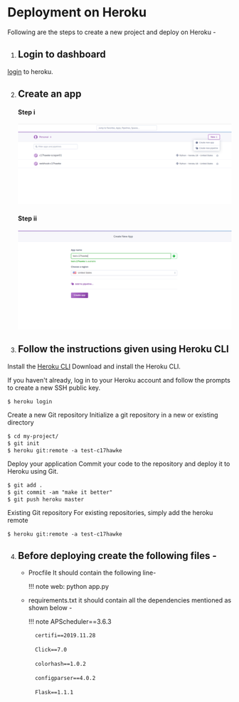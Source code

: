 # Deployment on Heroku

Following are the steps to create a new project and deploy on Heroku -

1. ## Login to dashboard
[login](https://dashboard.heroku.com/) to heroku.

2. ## Create an app

    #### Step i
    ![logged in](img/heroku/herokuCreate.png)
    <!-- <p style="text-align: center;">
    <img style="border-radius:8px;" src="img/heroku/herokuCreate.png"> </img>
    </p> -->

    #### Step ii
    ![logged in](img/heroku/enterNameAppUnique.png)
    <!-- <p style="text-align: center;">
    <img style="border-radius:8px;" src="img/heroku/enterNameAppUnique.png"> </img>
    </p> -->

3. ## Follow the instructions given using Heroku CLI

Install the [Heroku CLI](https://devcenter.heroku.com/articles/heroku-command-line)
Download and install the Heroku CLI.

If you haven't already, log in to your Heroku account and follow the prompts to create a new SSH public key.

```
$ heroku login
```

Create a new Git repository
Initialize a git repository in a new or existing directory

```
$ cd my-project/
$ git init
$ heroku git:remote -a test-c17hawke
```

Deploy your application
Commit your code to the repository and deploy it to Heroku using Git.

```
$ git add .
$ git commit -am "make it better"
$ git push heroku master
```

Existing Git repository
For existing repositories, simply add the heroku remote

```
$ heroku git:remote -a test-c17hawke
```

4. ## Before deploying create the following files -
    
    - Procfile
        It should contain the following line- 
        
        !!! note
            web: python app.py


    - requirements.txt
        it should contain all the dependencies mentioned as shown below - 

        !!! note
            APScheduler==3.6.3

            certifi==2019.11.28
            
            Click==7.0
            
            colorhash==1.0.2
            
            configparser==4.0.2

            Flask==1.1.1
